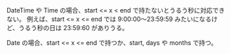 DateTime や Time の場合、start <= x < end で持たないとうるう秒に対応できない。
例えば、start <= x <= end では 9:00:00〜23:59:59 みたいになるけど、うるう秒の日は 23:59:60 がありうる。

Date の場合、start <= x <= end で持つか、start, days や months で持つ。
